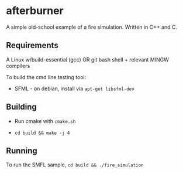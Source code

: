 # afterburner

A simple old-school example of a fire simulation. Written in C++ and C.

## Requirements

  A Linux w/build-essential (gcc) OR git bash shell + relevant MINGW compilers

  To build the cmd line testing tool:

  - SFML - on debian, install via `apt-get libsfml-dev`

## Building

  - Run cmake with `cmake.sh`

  - `cd build && make -j 4`

## Running

  To run the SMFL sample, `cd build && ./fire_simulation`
